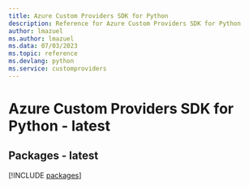 ```yaml
---
title: Azure Custom Providers SDK for Python
description: Reference for Azure Custom Providers SDK for Python
author: lmazuel
ms.author: lmazuel
ms.data: 07/03/2023
ms.topic: reference
ms.devlang: python
ms.service: customproviders
---
```

# Azure Custom Providers SDK for Python - latest
## Packages - latest
[!INCLUDE [packages](custom-providers-index.md)]